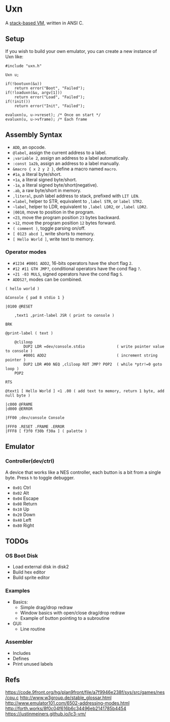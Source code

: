 # Uxn

A [stack-based VM](https://wiki.xxiivv.com/site/uxn.html), written in ANSI C.

## Setup

If you wish to build your own emulator, you can create a new instance of Uxn like:

```
#include "uxn.h"

Uxn u;

if(!bootuxn(&u))
	return error("Boot", "Failed");
if(!loaduxn(&u, argv[1]))
	return error("Load", "Failed");
if(!init())
	return error("Init", "Failed");

evaluxn(u, u->vreset); /* Once on start */
evaluxn(u, u->vframe); /* Each frame
```

## Assembly Syntax

- `ADD`, an opcode.
- `@label`, assign the current address to a label.
- `;variable 2`, assign an address to a label automatically.
- `:const 1a2b`, assign an address to a label manually.
- `&macro { x 2 y 2 }`, define a macro named `macro`.
- `#1a`, a literal byte/short.
- `+1a`, a literal signed byte/short.
- `-1a`, a literal signed byte/short(negative).
- `.ab`, a raw byte/short in memory.
- `,literal`, push label address to stack, prefixed with `LIT LEN`.
- `=label`, helper to STR, equivalent to `,label STR`, or `label STR2`.
- `~label`, helper to LDR, equivalent to `,label LDR2`, or `,label LDR2`.
- `|0010`, move to position in the program.
- `<23`, move the program position `23` bytes backward.
- `>12`, move the program position `12` bytes forward.
- `( comment )`, toggle parsing on/off.
- `[ 0123 abcd ]`, write shorts to memory.
- `[ Hello World ]`, write text to memory.

### Operator modes

- `#1234 #0001 ADD2`, 16-bits operators have the short flag `2`.
- `#12 #11 GTH JMP?`, conditional operators have the cond flag `?`.
- `+21 -03 MULS`, signed operators have the cond flag `S`.
- `ADDS2?`, modes can be combined.

```
( hello world )

&Console { pad 8 stdio 1 }

|0100 @RESET 
	
	,text1 ,print-label JSR ( print to console )

BRK

@print-label ( text )

	@cliloop
		DUP2 LDR =dev/console.stdio              ( write pointer value to console )
		#0001 ADD2                               ( increment string pointer )
		DUP2 LDR #00 NEQ ,cliloop ROT JMP? POP2  ( while *ptr!=0 goto loop )
	POP2
		
RTS                 

@text1 [ Hello World ] <1 .00 ( add text to memory, return 1 byte, add null byte )

|c000 @FRAME
|d000 @ERROR 

|FF00 ;dev/console Console

|FFF0 .RESET .FRAME .ERROR
|FFF8 [ f3f0 f30b f30a ] ( palette )
```

## Emulator

### Controller(dev/ctrl)

A device that works like a NES controller, each button is a bit from a single byte. Press `h` to toggle debugger.

- `0x01` Ctrl
- `0x02` Alt
- `0x04` Escape
- `0x08` Return
- `0x10` Up
- `0x20` Down
- `0x40` Left
- `0x80` Right

## TODOs

### OS Boot Disk

- Load external disk in disk2
- Build hex editor
- Build sprite editor

### Examples

- Basics:
	- Simple drag/drop redraw
	- Window basics with open/close drag/drop redraw
	- Example of button pointing to a subroutine
- GUI:
	- Line routine

### Assembler

- Includes
- Defines
- Print unused labels

## Refs

https://code.9front.org/hg/plan9front/file/a7f9946e238f/sys/src/games/nes/cpu.c
http://www.w3group.de/stable_glossar.html
http://www.emulator101.com/6502-addressing-modes.html
http://forth.works/8f0c04f616b6c34496eb2141785b4454
https://justinmeiners.github.io/lc3-vm/
